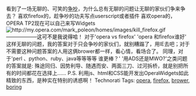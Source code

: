 <html><body><div>看到了一场无聊的、可笑的<a href="http://my.opera.com/chinese/forums/topic.dml?id=122770">争吵</a>，为什么总有无聊的问题让无聊的家伙们争来争去？ 喜欢firefox的，趁争吵的功夫写点userscript或者插件 喜欢opera的，OPERA TP2现在可以自己来写Widgets <img src="http://my.opera.com/mark_poleon/homes/images/kill_firefox.gif" alt="http://my.opera.com/mark_poleon/homes/images/kill_firefox.gif">——————<span style="color:#000000;">这可不是我说得哈</span>！ 对于'opera vs firefox' 'opera 和firefox谁好' 这样无聊的问题，我的答案对于只会争吵的家伙们，就别糟蹋了，用IE去吧；对于不需要这种问题答案的人用这俩brower都一样，看心情，看场合了。  同理，对于'perl 、python、ruby、java等等等等 谁更棒？' '用ADS还是MWO?'之类问题的答案就是: 殊途同归、因势利导、随遇而安、两面三刀、过河拆桥，就是别把所有的时间都花在选择上……  P.S. 利用js、html和CSS能开发出OperaWidgets如此精致的东西，是种实在特别的诱惑啊！   Technorati Tags: <a rel="tag" href="http://technorati.com/tag/opera">opera</a>, <a rel="tag" href="http://technorati.com/tag/firefox">firefox</a>, <a rel="tag" href="http://technorati.com/tag/brower">brower</a>, <a rel="tag" href="http://technorati.com/tag/boring%20">boring </a></div></body></html>